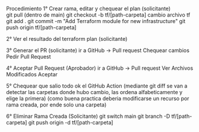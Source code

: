 Procedimiento
1° Crear rama, editar y chequear el plan (solicitante)  
    git pull (dentro de main)
    git checkout -b tf/[path-carpeta]
    cambio archivo tf
    git add .
    git commit -m "Add Terraform module for new infrastructure"
    git push origin tf/[path-carpeta]

2° Ver el resultado del terraform plan (solicitante) 

3° Generar el PR (solicitante) 
    ir a GitHub -> Pull request 
        Chequear cambios
        Pedir Pull Request

4° Aceptar Pull Request (Aprobador)
    ir a GitHub -> Pull request
        Ver Archivos Modificados
        Aceptar

5° Chequear que salio todo ok el GitHub Action 
(mediante git diff se van a detectar las carpetas donde hubo cambio, las ordena alfabeticamente y elige la primera)
(como buena practica deberia modificarse un recurso por rama creada, por ende solo una carpeta)

6° Eliminar Rama Creada (Solicitante)
     git switch main
     git branch -D tf/[path-carpeta]
     git push origin -d tf/[path-carpeta]